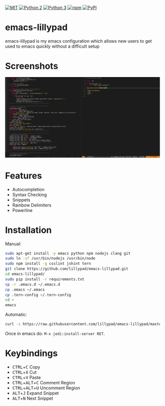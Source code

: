 [![MIT](https://img.shields.io/packagist/l/doctrine/orm.svg?maxAge=2592000?style=plastic)](https://github.com/lillypad/emacs-lillypad/blob/master/LICENSE)
[![Python 2](https://img.shields.io/badge/Python-2-brightgreen.svg)](https://github.com/lillypad/emacs-lillypad/)
[![Python 3](https://img.shields.io/badge/Python-3-brightgreen.svg)](https://github.com/lillypad/emacs-lillypad/)
[![npm](https://img.shields.io/npm/v/npm.svg)]()
[![PyPI](https://img.shields.io/pypi/v/nine.svg)]()

# emacs-lillypad

emacs-lillypad is my emacs configuration which allows new users to get used to emacs quickly without a difficult setup

# Screenshots
![Screenshot](img/emacs-lillypad.png)

# Features
- Autocompletion
- Syntax Checking
- Snippets
- Rainbow Delimiters
- Powerline

# Installation

Manual:
```bash
sudo apt-get install -y emacs python npm nodejs clang git
sudo ln -sf /usr/bin/nodejs /usr/bin/node
sudo npm install -g csslint jshint tern
git clone https://github.com/lillypad/emacs-lillypad.git
cd emacs-lillypad/
sudo pip install -r requirements.txt
cp -r .emacs.d ~/.emacs.d
cp .emacs ~/.emacs
cp .tern-config ~/.tern-config
cd ~
emacs
```

Automatic:
```bash
curl -s https://raw.githubusercontent.com/lillypad/emacs-lillypad/master/setup.sh | bash
```

Once in emacs do: `M-x jedi:install-server RET`.

# Keybindings
- <kbd>CTRL</kbd>+<kbd>C</kbd> Copy
- <kbd>CTRL</kbd>+<kbd>X</kbd> Cut
- <kbd>CTRL</kbd>+<kbd>V</kbd> Paste
- <kbd>CTRL</kbd>+<kbd>ALT</kbd>+<kbd>C</kbd> Comment Region
- <kbd>CTRL</kbd>+<kbd>ALT</kbd>+<kbd>U</kbd> Uncomment Region
- <kbd>ALT</kbd>+<kbd>J</kbd> Expand Snippet
- <kbd>ALT</kbd>+<kbd>N</kbd> Next Snippet
